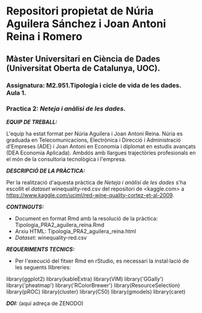 # Repositori propietat de Núria Aguilera Sánchez i Joan Antoni Reina i Romero

## Màster Universitari en Ciència de Dades (Universitat Oberta de Catalunya, UOC).

### Assignatura:  M2.951.Tipologia i cicle de vida de les dades. Aula 1.
### Practica 2: *Neteja i anàlisi de les dades*.


***EQUIP DE TREBALL:***

L'equip ha estat format per Núria Aguilera i Joan Antoni Reina. Núria es graduada en Telecomunicacions, Electrònica i Direcció i Administració d'Empreses (ADE) i Joan Antoni en Economia i diplomat en estudis avançats (DEA Economia Aplicada). Ambdós amb llargues trajectòries profesionals en el món de la consultoria tecnològica i l'empresa.

***DESCRIPCIÓ DE LA PRÀCTICA:***

Per la realització d'aquesta pràctica de *Neteja i anàlisi de les dades* s'ha escollit el *dataset* winequality-red.csv del repositori de <kaggle.com> a <https://www.kaggle.com/uciml/red-wine-quality-cortez-et-al-2009>.


***CONTINGUTS:***

* Document en format Rmd amb la resolució de la pràctica: Tipologia_PRA2_aguilera_reina.Rmd
* Arxiu HTML: Tipologia_PRA2_aguilera_reina.html
* *Dataset*: winequality-red.csv


***REQUERIMENTS TECNICS:***

* Per l'execució del fitxer Rmd en rStudio, es necessari la instal·lació de les seguents llibreries:

library(ggplot2)
library(kableExtra) 
library(VIM)
library('GGally')
library('pheatmap')
library('RColorBrewer')
library(ResourceSelection)
library(pROC)
library(cluster)
library(C50)
library(gmodels)
library(caret)


***DOI:*** (aquí adreça de ZENODO)
